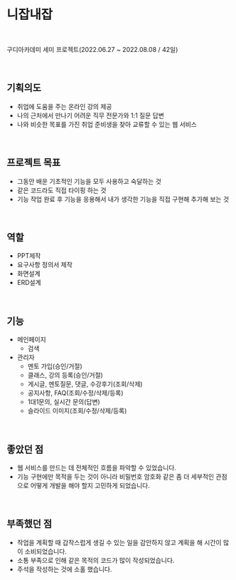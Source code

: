 # 니잡내잡

<br>

구디아카데미 세미 프로젝트(2022.06.27 ~ 2022.08.08 / 42일)

<br>

## 기획의도
- 취업에 도움을 주는 온라인 강의 제공
- 나의 근처에서 만나기 어려운 직무 전문가와 1:1 질문 답변
- 나와 비슷한 목표를 가진 취업 준비생을 찾아 교류할 수 있는 웹 서비스

<br>

## 프로젝트 목표
- 그동안 배운 기초적인 기능을 모두 사용하고 숙달하는 것
- 같은 코드라도 직접 타이핑 하는 것
- 기능 작업 완료 후 기능을 응용해서 내가 생각한 기능을 직접 구현해 추가해 보는 것

<br>

## 역할
- PPT제작
- 요구사항 정의서 제작
- 화면설계
- ERD설계

<br>

## 기능
- 메인페이지
   - 검색
- 관리자
   - 멘토 가입(승인/거절)
   - 클래스, 강의 등록(승인/거절)
   - 게시글, 멘토질문, 댓글, 수강후기(조회/삭제)
   - 공지사항, FAQ(조회/수정/삭제/등록)
   - 1대1문의, 실시간 문의(답변)
   - 슬라이드 이미지(조회/수정/삭제/등록)

<br>

## 좋았던 점
- 웹 서비스를 만드는 데 전체적인 흐름을 파악할 수 있었습니다.
- 기능 구현에만 목적을 두는 것이 아니라 비밀번호 암호화 같은 좀 더 세부적인 관점으로 어떻게 개발을 해야 할지 고민하게 되었습니다.

<br>

## 부족했던 점
- 작업을 계획할 때 갑작스럽게 생길 수 있는 일을 감안하지 않고 계획을 해 시간이 많이 소비되었습니다.
- 소통 부족으로 인해 같은 목적의 코드가 많이 작성되었습니다.
- 주석을 작성하는 것에 소홀 했습니다.

<br>
